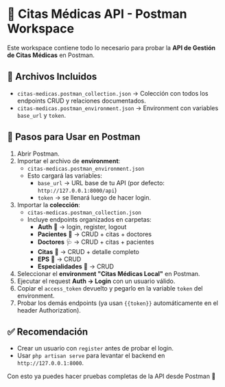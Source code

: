 # 🏥 Citas Médicas API - Postman Workspace

Este workspace contiene todo lo necesario para probar la **API de Gestión de Citas Médicas** en Postman.

## 📂 Archivos Incluidos

- `citas-medicas.postman_collection.json` → Colección con todos los endpoints CRUD y relaciones documentados.
- `citas-medicas.postman_environment.json` → Environment con variables `base_url` y `token`.

## 🚀 Pasos para Usar en Postman

1. Abrir Postman.
2. Importar el archivo de **environment**:
   - `citas-medicas.postman_environment.json`
   - Esto cargará las variables:
     - `base_url` → URL base de tu API (por defecto: `http://127.0.0.1:8000/api`)
     - `token` → se llenará luego de hacer login.
3. Importar la **colección**:
   - `citas-medicas.postman_collection.json`
   - Incluye endpoints organizados en carpetas:
     - **Auth** 🔑 → login, register, logout
     - **Pacientes** 👥 → CRUD + citas + doctores
     - **Doctores** 🩺 → CRUD + citas + pacientes
     - **Citas** 📅 → CRUD + detalle completo
     - **EPS** 🏢 → CRUD
     - **Especialidades** 🎯 → CRUD
4. Seleccionar el **environment "Citas Médicas Local"** en Postman.
5. Ejecutar el request **Auth → Login** con un usuario válido.
6. Copiar el `access_token` devuelto y pegarlo en la variable `token` del environment.
7. Probar los demás endpoints (ya usan `{{token}}` automáticamente en el header Authorization).

## ✅ Recomendación

- Crear un usuario con `register` antes de probar el login.
- Usar `php artisan serve` para levantar el backend en `http://127.0.0.1:8000`.

Con esto ya puedes hacer pruebas completas de la API desde Postman 🎉
